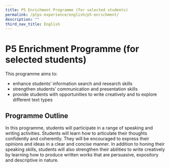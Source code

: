 ```yaml
---
title: P5 Enrichment Programme (for selected students)
permalink: /ptps-experience/english/p5-enrichment/
description: ""
third_nav_title: English
---
```


# P5 Enrichment Programme (for selected students)

This programme aims to:
* enhance students’ information search and research skills
* strengthen students’ communication and presentation skills
* provide students with opportunities to write creatively and to explore different text types

## Programme Outline
In this programme, students will participate in a range of speaking and writing activities. Students will learn how to articulate their thoughts confidently and coherently. They will be encouraged to express their opinions and ideas in a clear and concise manner. In addition to honing their speaking skills, students will also strengthen their abilities to write creatively by learning how to produce written works that are persuasive, expository and descriptive in nature.
